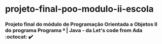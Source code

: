 # projeto-final-poo-modulo-ii-escola
### Projeto final do módulo de Programação Orientada a Objetos II do programa Programa <Dev>ª | Java - da Let's code from Ada :octocat: :heavy_check_mark:
